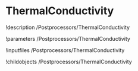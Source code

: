 <!-- MOOSE Documentation Stub: Remove this when content is added. -->

# ThermalConductivity
!description /Postprocessors/ThermalConductivity

!parameters /Postprocessors/ThermalConductivity

!inputfiles /Postprocessors/ThermalConductivity

!childobjects /Postprocessors/ThermalConductivity
